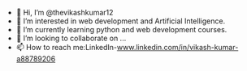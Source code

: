 - 👋 Hi, I’m @thevikashkumar12
- 👀 I’m interested in web development and Artificial Intelligence.
- 🌱 I’m currently learning python and web development courses.
- 💞️ I’m looking to collaborate on ...
- 📫 How to reach me:LinkedIn-www.linkedin.com/in/vikash-kumar-a88789206  

<!---
thevikashkumar12/thevikashkumar12 is a ✨ special ✨ repository because its `README.md` (this file) appears on your GitHub profile.
You can click the Preview link to take a look at your changes.
--->
